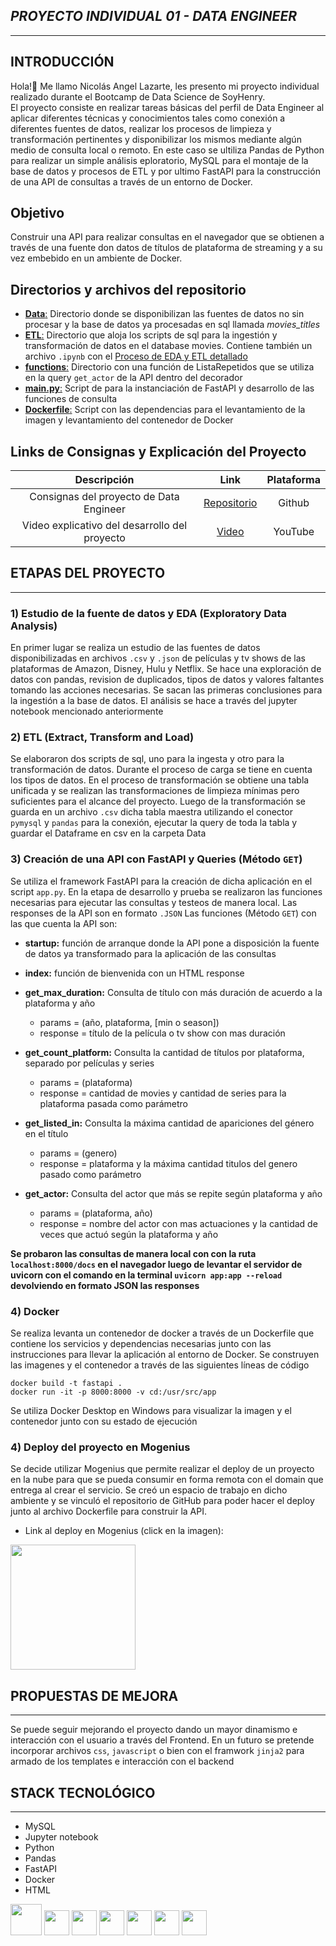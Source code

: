 ## **_PROYECTO INDIVIDUAL 01 - DATA ENGINEER_**

---

## INTRODUCCIÓN

Hola!👋 Me llamo Nicolás Angel Lazarte, les presento mi proyecto individual realizado durante el Bootcamp de Data Science de SoyHenry.  
El proyecto consiste en realizar tareas básicas del perfil de Data Engineer al aplicar diferentes técnicas y conocimientos tales como conexión a diferentes fuentes de datos, realizar los procesos de limpieza y transformación pertinentes y disponibilizar los mismos mediante algún medio de consulta local o remoto. En este caso se ultiliza Pandas de Python para realizar un simple análisis eploratorio, MySQL para el montaje de la base de datos y procesos de ETL y por ultimo FastAPI para la construcción de una API de consultas a través de un entorno de Docker.

## Objetivo

Construir una API para realizar consultas en el navegador que se obtienen a través de una fuente don datos de títulos de plataforma de streaming y a su vez embebido en un ambiente de Docker.

## Directorios y archivos del repositorio

- [**Data**:](./Data/) Directorio donde se disponibilizan las fuentes de datos no sin procesar y la base de datos ya procesadas en sql llamada _movies_titles_
- [**ETL**:](./ETL/) Directorio que aloja los scripts de sql para la ingestión y transformación de datos en el database movies. Contiene también un archivo `.ipynb` con el [Proceso de EDA y ETL detallado](./ETL/ProcesoETL.ipynb)
- [**functions**:](./functions/) Directorio con una función de ListaRepetidos que se utiliza en la query `get_actor` de la API dentro del decorador
- [**main.py**:](/main.py) Script de para la instanciación de FastAPI y desarrollo de las funciones de consulta
- [**Dockerfile**:](./Dockerfile) Script con las dependencias para el levantamiento de la imagen y levantamiento del contenedor de Docker

## Links de Consignas y Explicación del Proyecto

|                  Descripción                  |                          Link                           | Plataforma |
| :-------------------------------------------: | :-----------------------------------------------------: | :--------: |
|    Consignas del proyecto de Data Engineer    | [Repositorio](https://github.com/HX-FAshur/PI01_DATA05) |   Github   |
| Video explicativo del desarrollo del proyecto |                  [Video](https://www.youtube.com/watch?v=rj5ldz3ZR10&t=10s)                   |  YouTube   |

## ETAPAS DEL PROYECTO

---

### **1) Estudio de la fuente de datos y EDA (Exploratory Data Analysis)**

En primer lugar se realiza un estudio de las fuentes de datos disponibilizadas en archivos `.csv` y `.json` de películas y tv shows de las plataformas de Amazon, Disney, Hulu y Netflix.
Se hace una exploración de datos con pandas, revision de duplicados, tipos de datos y valores faltantes tomando las acciones necesarias. Se sacan las primeras conclusiones para la ingestión a la base de datos. El análisis se hace a través del jupyter notebook mencionado anteriormente

### **2) ETL (Extract, Transform and Load)**

Se elaboraron dos scripts de sql, uno para la ingesta y otro para la transformación de datos. Durante el proceso de carga se tiene en cuenta los tipos de datos. En el proceso de transformación se obtiene una tabla unificada y se realizan las transformaciones de limpieza mínimas pero suficientes para el alcance del proyecto. Luego de la transformación se guarda en un archivo `.csv` dicha tabla maestra utilizando el conector `pymysql` y `pandas` para la conexión, ejecutar la query de toda la tabla y guardar el Dataframe en csv en la carpeta Data

### **3) Creación de una API con FastAPI y Queries (Método `GET`)**

Se utiliza el framework FastAPI para la creación de dicha aplicación en el script `app.py`. En la etapa de desarrollo y prueba se realizaron las funciones necesarias para ejecutar las consultas y testeos de manera local. Las responses de la API son en formato `.JSON`
Las funciones (Método `GET`) con las que cuenta la API son:

- **startup:** función de arranque donde la API pone a disposición la fuente de datos ya transformado para la aplicación de las consultas

- **index:** función de bienvenida con un HTML response

- **get_max_duration:** Consulta de título con más duración de acuerdo a la plataforma y año

  - params = (año, plataforma, [min o season])
  - response = título de la película o tv show con mas duración

- **get_count_platform:** Consulta la cantidad de títulos por plataforma, separado por películas y series

  - params = (plataforma)
  - response = cantidad de movies y cantidad de series para la plataforma pasada como parámetro

- **get_listed_in:** Consulta la máxima cantidad de apariciones del género en el título

  - params = (genero)
  - response = plataforma y la máxima cantidad titulos del genero pasado como parámetro

- **get_actor:** Consulta del actor que más se repite según plataforma y año
  - params = (plataforma, año)
  - response = nombre del actor con mas actuaciones y la cantidad de veces que actuó según la plataforma y año

**Se probaron las consultas de manera local con con la ruta `localhost:8000/docs` en el navegador luego de levantar el servidor de uvicorn con el comando en la terminal `uvicorn app:app --reload` devolviendo en formato JSON las responses**

### **4) Docker**

Se realiza levanta un contenedor de docker a través de un Dockerfile que contiene los servicios y dependencias necesarias junto con las instrucciones para llevar la aplicación al entorno de Docker. Se construyen las imagenes y el contenedor a través de las siguientes líneas de código

```
docker build -t fastapi .
docker run -it -p 8000:8000 -v cd:/usr/src/app
```

Se utiliza Docker Desktop en Windows para visualizar la imagen y el contenedor junto con su estado de ejecución

### **4) Deploy del proyecto en Mogenius**

Se decide utilizar Mogenius que permite realizar el deploy de un proyecto en la nube para que se pueda consumir en forma remota con el domain que entrega al crear el servicio. Se creó un espacio de trabajo en dicho ambiente y se vinculó el repositorio de GitHub para poder hacer el deploy junto al archivo Dockerfile para construir la API.

- Link al deploy en Mogenius (click en la imagen):

[<img src="https://www.cloudflare.com/static/90073b1e5bd8a0765640a20febb3dc22/mogenius_logo_quer.png" width=200px />](https://pi-fastapi-doc-prod-fast-api-project-data-engineer-3ouxq3.mo6.mogenius.io/docs)

## PROPUESTAS DE MEJORA

---

Se puede seguir mejorando el proyecto dando un mayor dinamismo e interacción con el usuario a través del Frontend. En un futuro se pretende incorporar archivos `css`, `javascript` o bien con el framwork `jinja2` para armado de los templates e interacción con el backend

## STACK TECNOLÓGICO

---

- MySQL
- Jupyter notebook
- Python
- Pandas
- FastAPI
- Docker
- HTML

<div>
<img src="https://cdn.jsdelivr.net/gh/devicons/devicon/icons/mysql/mysql-original-wordmark.svg" width=50px height=50px/>
<img src="https://cdn.jsdelivr.net/gh/devicons/devicon/icons/jupyter/jupyter-original-wordmark.svg" width=40px height=40px/>             
<img src="https://cdn.jsdelivr.net/gh/devicons/devicon/icons/python/python-original.svg" width=40px height=40px/>
<img src="https://cdn.jsdelivr.net/gh/devicons/devicon/icons/pandas/pandas-original.svg" width=40px height=40px/> 
<img src="https://cdn.jsdelivr.net/gh/devicons/devicon/icons/fastapi/fastapi-original.svg" width=40px height=40px/>
<img src="https://cdn.jsdelivr.net/gh/devicons/devicon/icons/docker/docker-plain.svg" width=40px height=40px/>
<img src="https://cdn.jsdelivr.net/gh/devicons/devicon/icons/html5/html5-original.svg" width=40px height=40px/>
</div>

